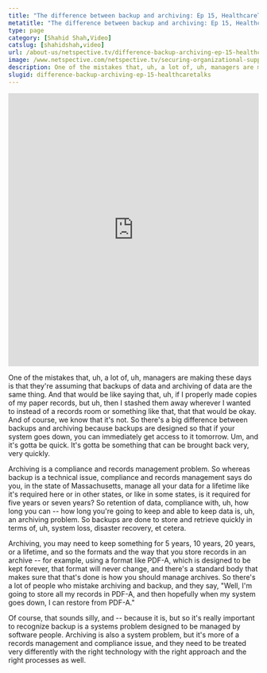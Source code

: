 ```yaml
---
title: "The difference between backup and archiving: Ep 15, HealthcareTalks"
metatitle: "The difference between backup and archiving: Ep 15, HealthcareTalks - Netspective"
type: page
category: [Shahid Shah,Video]
catslug: [shahidshah,video]
url: /about-us/netspective.tv/difference-backup-archiving-ep-15-healthcaretalks/
image: /www.netspective.com/netspective.tv/securing-organizational-support.png
description: One of the mistakes that, uh, a lot of, uh, managers are making these days is that they're assuming that backups of data and archiving of data are the same thing. And that would be like saying that, uh, if I properly made copies of my paper records, but uh, then I stashed them away hellip
slugid: difference-backup-archiving-ep-15-healthcaretalks
---
```

<iframe width="100%" height="550" src="https://www.youtube.com/embed/AXtV5TO_DZg" frameborder="0" allowfullscreen></iframe>

One of the mistakes that, uh, a lot of, uh, managers are making these days is that they're assuming that backups of data and archiving of data are the same thing. And that would be like saying that, uh, if I properly made copies of my paper records, but uh, then I stashed them away wherever I wanted to instead of a records room or something like that, that that would be okay. And of course, we know that it's not. So there's a big difference between backups and archiving because backups are designed so that if your system goes down, you can immediately get access to it tomorrow. Um, and it's gotta be quick. It's gotta be something that can be brought back very, very quickly.

Archiving is a compliance and records management problem. So whereas backup is a technical issue, compliance and records management says do you, in the state of Massachusetts, manage all your data for a lifetime like it's required here or in other states, or like in some states, is it required for five years or seven years? So retention of data, compliance with, uh, how long you can -- how long you're going to keep and able to keep data is, uh, an archiving problem. So backups are done to store and retrieve quickly in terms of, uh, system loss, disaster recovery, et cetera.

Archiving, you may need to keep something for 5 years, 10 years, 20 years, or a lifetime, and so the formats and the way that you store records in an archive -- for example, using a format like PDF-A, which is designed to be kept forever, that format will never change, and there's a standard body that makes sure that that's done is how you should manage archives. So there's a lot of people who mistake archiving and backup, and they say, "Well, I'm going to store all my records in PDF-A, and then hopefully when my system goes down, I can restore from PDF-A."

Of course, that sounds silly, and -- because it is, but so it's really important to recognize backup is a systems problem designed to be managed by software people. Archiving is also a system problem, but it's more of a records management and compliance issue, and they need to be treated very differently with the right technology with the right approach and the right processes as well.
